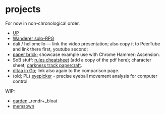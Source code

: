 # projects

For now in non-chronological order.

- [UP](https://github.com/akavel/up)
- [Wanderer solo-RPG](https://akavel.itch.io/wanderer)
- dali / hellomello — link the video presentation; also copy it to PeerTube and link there first, youtube second;
- [paper brick](paper-brick); showcase example use with Chrome Hammer: Ascension.
- SoB stuff:
  [rules cheatsheet](https://boardgamegeek.com/filepage/265209/akavels-rules-cheatsheet-v11) (add a copy of the pdf here);
  character sheet;
  [darkness track papercraft](sob-depth-tracker-diy).
- [ditaa in Go](https://github.com/akavel/ditaa); link also again to the comparison page.
- (old; PL) [eyepicker](publikacja-m13.pdf) - precise eyeball movement analysis for computer control

WIP:

- [garden](https://github.com/akavel/garden) _rendr+_bloat
- [memsown](https://github.com/akavel/memsown)
